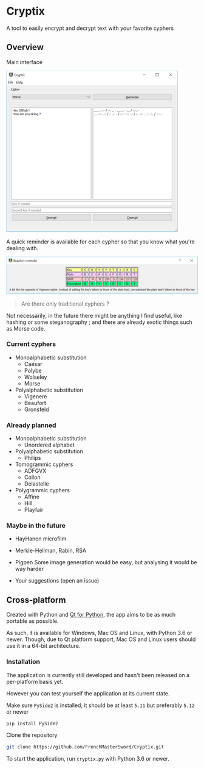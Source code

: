 # Cryptix
A tool to easily encrypt and decrypt text with your favorite cyphers

## Overview

Main interface

![](pub/morse.png)

A quick reminder is available for each cypher so that you know what you're dealing with.

![](pub/reminder.png)

> Are there only traditional cyphers ?

Not necessarily, in the future there might be anything I find useful, like hashing or some steganography ;
and there are already exotic things such as Morse code.

### Current cyphers

* Monoalphabetic substitution
    * Caesar
    * Polybe
    * Wolseley
    * Morse
* Polyalphabetic substitution
    * Vigenere
    * Beaufort
    * Gronsfeld

### Already planned

* Monoalphabetic substitution
    * Unordered alphabet
* Polyalphabetic substitution
    * Philips
* Tomogrammic cyphers
    * ADFGVX
    * Collon
    * Delastelle
* Polygrammic cyphers
    * Affine
    * Hill
    * Playfair

### Maybe in the future

* HayHanen microfilm

* Merkle-Hellman, Rabin, RSA

* Pigpen
      Some image generation would be easy,
      but analysing it would be way harder

* Your suggestions (open an issue)

## Cross-platform

Created with Python and [Qt for Python](https://wiki.qt.io/Qt_for_Python), the app aims to be as much portable as possible.

As such, it is available for Windows, Mac OS and Linux, with Python 3.6 or newer. Though, due to Qt platform support,
Mac OS and Linux users should use it in a 64-bit architecture.

### Installation

The application is currently still developed and hasn't been released on a per-platform basis yet.

However you can test yourself the application at its current state.

Make sure `PySide2` is installed, it should be at least `5.11` but preferably `5.12` or newer

```bash
pip install PySide2
```

Clone the repository

```bash
git clone https://github.com/FrenchMasterSword/Cryptix.git
```

To start the application, run `cryptix.py` with Python 3.6 or newer.
